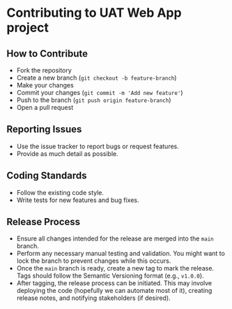 # Contributing to UAT Web App project

## How to Contribute

- Fork the repository
- Create a new branch (`git checkout -b feature-branch`)
- Make your changes
- Commit your changes (`git commit -m 'Add new feature'`)
- Push to the branch (`git push origin feature-branch`)
- Open a pull request

## Reporting Issues

- Use the issue tracker to report bugs or request features.
- Provide as much detail as possible.

## Coding Standards

- Follow the existing code style.
- Write tests for new features and bug fixes.

## Release Process

- Ensure all changes intended for the release are merged into the `main` branch.
- Perform any necessary manual testing and validation. You might want to lock the branch to prevent changes while this
  occurs.
- Once the `main` branch is ready, create a new tag to mark the release. Tags should follow the Semantic Versioning
  format (e.g., `v1.0.0`).
- After tagging, the release process can be initiated. This may involve deploying the code (hopefully we can automate
  most of it), creating release notes, and notifying stakeholders (if desired).